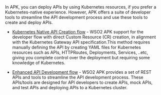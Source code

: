
In APK, you can deploy APIs by using Kubernetes resources, if you prefer a Kubernetes-native experience. However, APK offers a suite of developer tools to streamline the API development process and use these tools to create and deploy APIs.

- [Kubernetes Native API Creation flow](../create-and-deploy-apis/create-api-using-cr) - WSO2 APK support for the developer flow with direct Custom Resource (CR) creation, in alignment with the Kubernetes Gateway API specification.This method requires manually defining the API by creating YAML files for Kubernetes resources such as APIs, HTTPRoutes, Deployments, Services, ..etc, giving you complete control over the deployment but requiring some knowledge of Kubernetes.

- [Enhanced API Development flow](../create-and-deploy-apis/tools-for-api-development) - WSO2 APK provides a set of REST APIs and tools to streamline the API development process. These APIs/tools are designed for API developers to create APIs, mock APIs, and test APIs and deploying APIs to a Kubernetes cluster.


